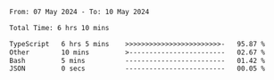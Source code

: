 
<!--START_SECTION:waka-->

```txt
From: 07 May 2024 - To: 10 May 2024

Total Time: 6 hrs 10 mins

TypeScript   6 hrs 5 mins    >>>>>>>>>>>>>>>>>>>>>>>>-   95.87 %
Other        10 mins         >------------------------   02.67 %
Bash         5 mins          -------------------------   01.42 %
JSON         0 secs          -------------------------   00.05 %
```

<!--END_SECTION:waka-->

<!--

### Hi there 👋
**Iam-cesar/Iam-cesar** is a ✨ _special_ ✨ repository because its `README.md` (this file) appears on your GitHub profile.

Here are some ideas to get you started:

- 🔭 I’m currently working on ...
- 🌱 I’m currently learning ...
- 👯 I’m looking to collaborate on ...
- 🤔 I’m looking for help with ...
- 💬 Ask me about ...
- 📫 How to reach me: ...
- 😄 Pronouns: ...
- ⚡ Fun fact: ...
-->

